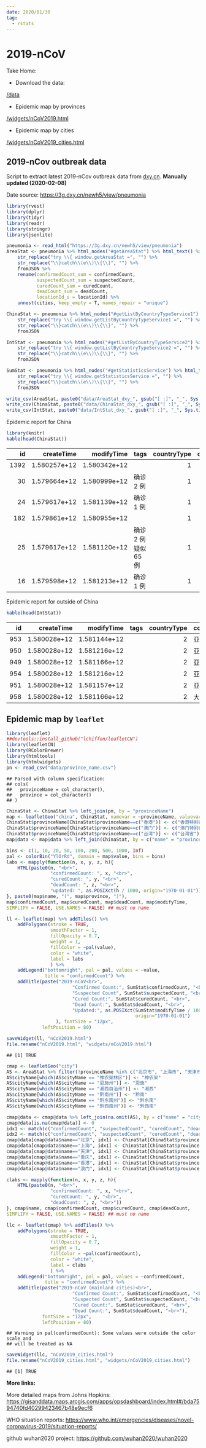 ```yaml
---
date: 2020/01/30
tag:
  - rstats
---
```


# 2019-nCoV
Take Home:

* Download the data: 

[/data](https://github.com/hutuben/hutuben.github.io/tree/master/data)

* Epidemic map by provinces

[/widgets/nCoV2019.html](https://takehomessage.com/widgets/nCoV2019.html)

* Epidemic map by cities

[/widgets/nCoV2019_cities.html](https://takehomessage.com/widgets/nCoV2019_cities.html)

## 2019-nCov outbreak data
Script to extract latest 2019-nCov outbreak data from [dxy.cn](https://dxy.cn). **Manually updated (2020-02-08)** 

Date source: https://3g.dxy.cn/newh5/view/pneumonia

```r
library(rvest)
library(dplyr)
library(tidyr)
library(readr)
library(stringr)
library(jsonlite)

pneumonia <- read_html("https://3g.dxy.cn/newh5/view/pneumonia")
AreaStat <- pneumonia %>% html_nodes("#getAreaStat") %>% html_text() %>%
    str_replace("try \\{ window.getAreaStat =", "") %>%
    str_replace("\\}catch\\(e\\)\\{\\}", "") %>%
    fromJSON %>%
    rename(confirmedCount_sum = confirmedCount,
           suspectedCount_sum = suspectedCount,
           curedCount_sum = curedCount,
           deadCount_sum = deadCount,
           locationId_s = locationId) %>%
    unnest(cities, keep_empty = T, names_repair = "unique")

ChinaStat <- pneumonia %>% html_nodes("#getListByCountryTypeService1") %>% html_text() %>%
    str_replace("try \\{ window.getListByCountryTypeService1 =", "") %>%
    str_replace("\\}catch\\(e\\)\\{\\}", "") %>%
    fromJSON

IntStat <- pneumonia %>% html_nodes("#getListByCountryTypeService2") %>% html_text() %>%
    str_replace("try \\{ window.getListByCountryTypeService2 =", "") %>%
    str_replace("\\}catch\\(e\\)\\{\\}", "") %>%
    fromJSON

SumStat <- pneumonia %>% html_nodes("#getStatisticsService") %>% html_text() %>%
    str_replace("try \\{ window.getStatisticsService =", "") %>%
    str_replace("\\}catch\\(e\\)\\{\\}", "") %>%
    fromJSON

write_csv(AreaStat, paste0("data/AreaStat_dxy_", gsub("[ :]", "_", Sys.time()), ".csv"))
write_csv(ChinaStat, paste0("data/ChinaStat_dxy_", gsub("[ :]", "_", Sys.time()), ".csv"))
write_csv(IntStat, paste0("data/IntStat_dxy_", gsub("[ :]", "_", Sys.time()), ".csv"))
```

Epidemic report for China

```r
library(knitr)
kable(head(ChinaStat))
```



|   id|   createTime|   modifyTime|tags                 | countryType|continents |provinceId |provinceName   |provinceShortName |cityName | confirmedCount| suspectedCount| curedCount| deadCount|comment | sort|operator     | locationId|
|----:|------------:|------------:|:--------------------|-----------:|:----------|:----------|:--------------|:-----------------|:--------|--------------:|--------------:|----------:|---------:|:-------|----:|:------------|----------:|
| 1392| 1.580257e+12| 1.580342e+12|                     |           1|           |54         |西藏自治区     |西藏              |         |              1|              0|          0|         0|        |    0|zhuotingting |     540000|
|   30| 1.579664e+12| 1.580999e+12|确诊 2 例            |           1|           |67         |澳门           |澳门              |         |             10|              0|          1|         0|        |   23|zyyun        |     820000|
|   24| 1.579617e+12| 1.581139e+12|确诊 1 例            |           1|           |68         |台湾           |台湾              |         |             17|              0|          1|         0|        |   27|huanshi      |     710000|
|  182| 1.579861e+12| 1.580955e+12|                     |           1|           |63         |青海省         |青海              |         |             18|              0|          3|         0|        |   40|xuyt         |     630000|
|   25| 1.579617e+12| 1.581120e+12|确诊 2 例 疑似 65 例 |           1|           |66         |香港           |香港              |         |             26|              0|          0|         1|        |   21|huanshi      |     810000|
|   16| 1.579598e+12| 1.581213e+12|确诊 1 例            |           1|           |64         |宁夏回族自治区 |宁夏              |         |             45|              0|         13|         0|        |   31|zyyun        |     640000|

Epidemic report for outside of China

```r
kable(head(IntStat))
```



|  id|   createTime|   modifyTime|tags | countryType|continents |provinceId |provinceName |provinceShortName |cityName | confirmedCount| suspectedCount| curedCount| deadCount|comment | sort|operator | locationId|
|---:|------------:|------------:|:----|-----------:|:----------|:----------|:------------|:-----------------|:--------|--------------:|--------------:|----------:|---------:|:-------|----:|:--------|----------:|
| 953| 1.580028e+12| 1.581144e+12|     |           2|亚洲       |6          |日本         |                  |         |             89|              0|          1|         0|        |    0|xuyt     |     951002|
| 950| 1.580028e+12| 1.581216e+12|     |           2|亚洲       |3          |新加坡       |                  |         |             40|              0|          2|         0|        |    0|xuyt     |     952009|
| 949| 1.580028e+12| 1.581166e+12|     |           2|亚洲       |2          |泰国         |                  |         |             32|              0|         10|         0|        |    0|xuyt     |     952010|
| 954| 1.580028e+12| 1.581216e+12|     |           2|亚洲       |7          |韩国         |                  |         |             25|              0|          3|         0|        |    0|xuyt     |     951004|
| 951| 1.580028e+12| 1.581157e+12|     |           2|亚洲       |4          |马来西亚     |                  |         |             16|              0|          1|         0|        |    0|xuyt     |     952007|
| 958| 1.580028e+12| 1.581166e+12|     |           2|大洋洲     |10         |澳大利亚     |                  |         |             15|              0|          3|         0|        |    0|xuyt     |     990001|


## Epidemic map by `leaflet`

```r
library(leaflet)
##devtools::install_github("lchiffon/leafletCN")
library(leafletCN)
library(RColorBrewer)
library(htmltools)
library(htmlwidgets)
pn <- read_csv("data/province_name.csv")
```

```
## Parsed with column specification:
## cols(
##   provinceName = col_character(),
##   province = col_character()
## )
```

```r
ChinaStat <- ChinaStat %>% left_join(pn, by = "provinceName")
map <- leafletGeo("china", ChinaStat, namevar = ~provinceName, valuevar = ~confirmedCount)
ChinaStat$provinceName[ChinaStat$provinceName==c("香港")] <- c("香港特别行政区")
ChinaStat$provinceName[ChinaStat$provinceName==c("澳门")] <- c("澳门特别行政区")
ChinaStat$provinceName[ChinaStat$provinceName==c("台湾")] <- c("台湾省")
map@data <- map@data %>% left_join(ChinaStat, by = c("name" = "provinceName"))

bins <- c(1, 10, 20, 50, 100, 200, 500, 1000, Inf)
pal <- colorBin("YlOrRd", domain = map$value, bins = bins)
labs <- mapply(function(n, x, y, z, h){
    HTML(paste0(n, "<br>",
                "confirmedCount: ", x, "<br>",
                "curedCount: ", y, "<br>",
                "deadCount: ", z, "<br>",
                "updated: ", as.POSIXct(h / 1000, origin="1970-01-01")))
}, paste0(map$name, "(", map$province, ")"),
map$confirmedCount, map$curedCount, map$deadCount, map$modifyTime,
SIMPLIFY = FALSE, USE.NAMES = FALSE) ## must no name

ll <- leaflet(map) %>% addTiles() %>%
    addPolygons(stroke = TRUE,
                smoothFactor = 1,
                fillOpacity = 0.7,
                weight = 1,
                fillColor = ~pal(value),
                color = "white",
                label = labs
                ) %>%    
    addLegend("bottomright", pal = pal, values = ~value,
              title = "confirmedCount") %>%
    addTitle(paste("2019-nCoV<br>",
                        "Confirmed Count:", SumStat$confirmedCount, "<br>",
                        "Suspected Count", SumStat$suspectedCount, "<br>",
                        "Cured Count:", SumStat$curedCount, "<br>",
                        "Dead Count:", SumStat$deadCount, "<br>",
                        "Updated:", as.POSIXct(SumStat$modifyTime / 1000,
                                               origin="1970-01-01")
                  ), fontSize = "12px",
             leftPosition = 80)

saveWidget(ll, "nCoV2019.html")
file.rename("nCoV2019.html", "widgets/nCoV2019.html")
```

```
## [1] TRUE
```

<iframeComp ihtml="/widgets/nCoV2019.html"></iframeComp>


```r
cmap <- leafletGeo("city")
AS <- AreaStat %>% filter(!provinceName %in% c("北京市", "上海市", "天津市", "重庆市", "香港", "台湾", "澳门"))
AS$cityName[which(AS$cityName == "神农架林区")] <- "神农架"
AS$cityName[which(AS$cityName == "恩施州")] <- "恩施"
AS$cityName[which(AS$cityName == "湘西自治州")] <- "湘西"
AS$cityName[which(AS$cityName == "黔南州")] <- "黔南"
AS$cityName[which(AS$cityName == "黔东南州")] <- "黔东南"
AS$cityName[which(AS$cityName == "黔西南州")] <- "黔西南"

cmap@data <- cmap@data %>% left_join(na.omit(AS), by = c("name" = "cityName"))
cmap@data[is.na(cmap@data)] <- 0
idx1 <- match(c("confirmedCount", "suspectedCount", "curedCount", "deadCount"), colnames(cmap@data))
idx2 <- match(c("confirmedCount", "suspectedCount", "curedCount", "deadCount"), colnames(ChinaStat))
cmap@data[cmap@data$name=="北京", idx1] <- ChinaStat[ChinaStat$provinceShortName=="北京", idx2]
cmap@data[cmap@data$name=="上海", idx1] <- ChinaStat[ChinaStat$provinceShortName=="上海", idx2]
cmap@data[cmap@data$name=="天津", idx1] <- ChinaStat[ChinaStat$provinceShortName=="天津", idx2]
cmap@data[cmap@data$name=="重庆", idx1] <- ChinaStat[ChinaStat$provinceShortName=="重庆", idx2]
cmap@data[cmap@data$name=="香港", idx1] <- ChinaStat[ChinaStat$provinceShortName=="香港", idx2]
cmap@data[cmap@data$name=="澳门", idx1] <- ChinaStat[ChinaStat$provinceShortName=="澳门", idx2]

clabs <- mapply(function(n, x, y, z, h){
    HTML(paste0(n, "<br>",
                "confirmedCount: ", x, "<br>",
                "curedCount: ", y, "<br>",
                "deadCount: ", z, "<br>"))
}, cmap$name, cmap$confirmedCount, cmap$curedCount, cmap$deadCount,
SIMPLIFY = FALSE, USE.NAMES = FALSE) ## must no name

llc <- leaflet(cmap) %>% addTiles() %>%
    addPolygons(stroke = TRUE,
                smoothFactor = 1,
                fillOpacity = 0.7,
                weight = 1,
                fillColor = ~pal(confirmedCount),
                color = "white",
                label = clabs
                ) %>%    
    addLegend("bottomright", pal = pal, values = ~confirmedCount,
              title = "confirmedCount") %>%
    addTitle(paste("2019-nCoV (mainland cities)<br>",
                        "Confirmed Count:", SumStat$confirmedCount, "<br>",
                        "Suspected Count", SumStat$suspectedCount, "<br>",
                        "Cured Count:", SumStat$curedCount, "<br>",
                        "Dead Count:", SumStat$deadCount, "<br>"),
             fontSize = "12px",
             leftPosition = 80)
```

```
## Warning in pal(confirmedCount): Some values were outside the color scale and
## will be treated as NA
```

```r
saveWidget(llc, "nCoV2019_cities.html")
file.rename("nCoV2019_cities.html", "widgets/nCoV2019_cities.html")
```

```
## [1] TRUE
```

<iframeComp ihtml="/widgets/nCoV2019_cities.html"></iframeComp>

**More links:**

More detailed maps from Johns Hopkins: <https://gisanddata.maps.arcgis.com/apps/opsdashboard/index.html#/bda7594740fd40299423467b48e9ecf6>

WHO situation reports: <https://www.who.int/emergencies/diseases/novel-coronavirus-2019/situation-reports/>

github wuhan2020 project: <https://github.com/wuhan2020/wuhan2020>
